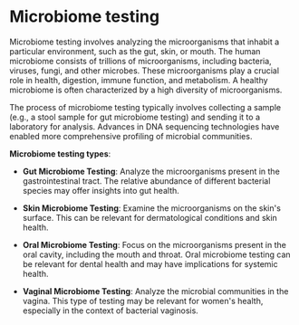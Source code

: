 [//]: # (
source: gpt-3 + jph editing
tags: microorganisms
)

# Microbiome testing

Microbiome testing involves analyzing the microorganisms that inhabit a particular environment, such as the gut, skin, or mouth. The human microbiome consists of trillions of microorganisms, including bacteria, viruses, fungi, and other microbes. These microorganisms play a crucial role in health, digestion, immune function, and metabolism. A healthy microbiome is often characterized by a high diversity of microorganisms.

The process of microbiome testing typically involves collecting a sample (e.g., a stool sample for gut microbiome testing) and sending it to a laboratory for analysis. Advances in DNA sequencing technologies have enabled more comprehensive profiling of microbial communities.

**Microbiome testing types**:

* **Gut Microbiome Testing**: Analyze the microorganisms present in the gastrointestinal tract. The relative abundance of different bacterial species may offer insights into gut health.

* **Skin Microbiome Testing**: Examine the microorganisms on the skin's surface. This can be relevant for dermatological conditions and skin health.

* **Oral Microbiome Testing**: Focus on the microorganisms present in the oral cavity, including the mouth and throat. Oral microbiome testing can be relevant for dental health and may have implications for systemic health.

* **Vaginal Microbiome Testing**: Analyze the microbial communities in the vagina. This type of testing may be relevant for women's health, especially in the context of bacterial vaginosis.
